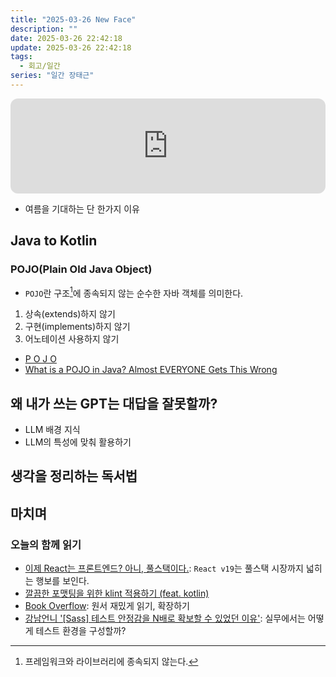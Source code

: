 ```yaml
---
title: "2025-03-26 New Face"
description: ""
date: 2025-03-26 22:42:18
update: 2025-03-26 22:42:18
tags:
  - 회고/일간
series: "일간 장태근" 
---
```


<iframe style="border-radius:12px" src="https://open.spotify.com/embed/track/25YgkxnU4UzEG4ORni69Rw?utm_source=generator" width="100%" height="152" frameBorder="0" allowfullscreen="" allow="autoplay; clipboard-write; encrypted-media; fullscreen; picture-in-picture" loading="lazy"></iframe>

- 여름을 기대하는 단 한가지 이유

## Java to Kotlin

### POJO(Plain Old Java Object)

- `POJO`란 구조[^1]에 종속되지 않는 순수한 자바 객체를 의미한다.

1. 상속(extends)하지 않기
2. 구현(implements)하지 않기
3. 어노테이션 사용하지 않기

- [P O J O](https://martinfowler.com/bliki/POJO.html)
- [What is a POJO in Java? Almost EVERYONE Gets This Wrong](https://www.youtube.com/watch?v=oqPiEc2zNb0&t=25s)

## 왜 내가 쓰는 GPT는 대답을 잘못할까?

[//]: # (![박재호 '왜 내가 쓰는 GPT는 이상한 대답만 할까?' <출처: 한입 커뮤니티>]&#40;bite-sized-lunch-box.jpg&#41;)

- LLM 배경 지식
- LLM의 특성에 맞춰 활용하기

## 생각을 정리하는 독서법

## 마치며

### 오늘의 함께 읽기

- [이제 React는 프론트엔드? 아니, 풀스택이다.](https://velog.io/@composite/%EC%9D%B4%EC%A0%9C-React%EB%8A%94-%ED%94%84%EB%A1%A0%ED%8A%B8%EC%97%94%EB%93%9C-%EC%95%84%EB%8B%88-%ED%92%80%EC%8A%A4%ED%83%9D%EC%9D%B4%EB%8B%A4): `React v19`는 풀스택 시장까지 넓히는 행보를 보인다.
- [깔끔한 포맷팅을 위한 klint 적용하기 (feat. kotlin)](https://msyu1207.tistory.com/entry/%EA%B9%94%EB%81%94%ED%95%9C-%ED%8F%AC%EB%A7%B7%ED%8C%85%EC%9D%84-%EC%9C%84%ED%95%9C-ktlint-%EC%A0%81%EC%9A%A9%ED%95%98%EA%B8%B0-feat-kotlin)
- [Book Overflow](https://www.youtube.com/@BookOverflowPod/videos): 원서 재밌게 읽기, 확장하기
- [강남언니 '[Sass] 테스트 안정감을 N배로 확보할 수 있었던 이유'](https://blog.gangnamunni.com/post/how-we-improved-test-stability/): 실무에서는 어떻게 테스트 환경을 구성할까?

[^1]: 프레임워크와 라이브러리에 종속되지 않는다.